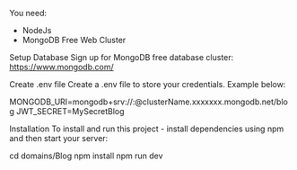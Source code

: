 You need:
- NodeJs
- MongoDB Free Web Cluster

Setup Database
Sign up for MongoDB free database cluster: https://www.mongodb.com/

Create .env file
Create a .env file to store your credentials. Example below:

MONGODB_URI=mongodb+srv://<username>:<password>@clusterName.xxxxxxx.mongodb.net/blog
JWT_SECRET=MySecretBlog

Installation
To install and run this project - install dependencies using npm and then start your server:

cd domains/Blog
npm install
npm run dev